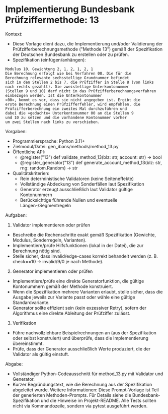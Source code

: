 # Implementierung Bundesbank Prüfziffermethode: 13

Kontext:
- Diese Vorlage dient dazu, die Implementierung und/oder Validierung der Prüfzifferberechnungsmethode ("Methode 13") gemäß der Spezifikation der Deutschen Bundesbank zu erstellen oder zu prüfen.
- Spezifikation (einfügen/anhängen):

```Text
Modulus 10, Gewichtung 2, 1, 2, 1, 2, 1
Die Berechnung erfolgt wie bei Verfahren 00. Die für die
Berechnung relevante sechsstellige Grundnummer befindet
sich in den Stellen 2 bis 7, die Prüfziffer in Stelle 8 (von links
nach rechts gezählt). Die zweistellige Unterkontonummer
(Stellen 9 und 10) darf nicht in das Prüfzifferberechnungsverfahren
einbezogen werden. Ist die Unterkontonummer
»00», kommt es vor, dass sie nicht angegeben ist. Ergibt die
erste Berechnung einen Prüfzifferfehler, wird empfohlen, die
Prüfzifferberechnung ein zweites Mal durchzuführen und
dabei die »gedachte« Unterkontonummer 00 an die Stellen 9
und 10 zu setzen und die vorhandene Kontonummer vorher
um zwei Stellen nach links zu verschieben.
```

Vorgaben:
- Programmiersprache: Python 3.11+
- Zielmodul/Datei: gen_ibans/methods/method_13.py
- Öffentliche API:
  - @register("13") def validate_method_13(blz: str, account: str) -> bool
  - @register_generator("13") def generate_account_method_13(blz: str, rng: random.Random) -> str
- Qualitätskriterien:
  - Rein deterministische Validatoren (keine Seiteneffekte)
  - Vollständige Abdeckung von Sonderfällen laut Spezifikation
  - Generator erzeugt ausschließlich laut Validator gültige Kontonummern
  - Berücksichtige führende Nullen und eventuelle Längen-/Segmentregeln

Aufgaben:
1) Validator implementieren oder prüfen
- Beschreibe die Rechenschritte exakt gemäß Spezifikation (Gewichte, Modulus, Sonderregeln, Varianten).
- Implementiere/prüfe Hilfsfunktionen (lokal in der Datei), die zur Berechnung nötig sind.
- Stelle sicher, dass invalid/edge-cases korrekt behandelt werden (z. B. check==10 -> invalid/9/0 je nach Methode).

2) Generator implementieren oder prüfen
- Implementiere/prüfe eine direkte Generatorfunktion, die gültige Kontonummern gemäß der Methode konstruiert.
- Wenn die Spezifikation mehrere Varianten erlaubt, stelle sicher, dass die Ausgabe jeweils zur Variante passt oder wähle eine gültige Standardvariante.
- Generator sollte effizient sein (kein exzessiver Retry), sofern der Algorithmus eine direkte Ableitung der Prüfziffer zulässt.

3) Verifikation
- Führe nachvollziehbare Beispielrechnungen an (aus der Spezifikation oder selbst konstruiert) und überprüfe, dass die Implementierung übereinstimmt.
- Prüfe, dass der Generator ausschließlich Werte produziert, die der Validator als gültig einstuft.

Abgabe:
- Vollständiger Python-Codeausschnitt für method_13.py mit Validator und Generator.
- Kurzer Begründungstext, wie die Berechnung aus der Spezifikation abgeleitet wurde.
Weitere Informationen: Diese Prompt-Vorlage ist Teil der generierten Methoden-Prompts. Für Details siehe die Bundesbank-Spezifikation und die Hinweise im Projekt-README.
Alle Tests sollten nicht via Kommandozeile, sondern via pytest ausgeführt werden.
